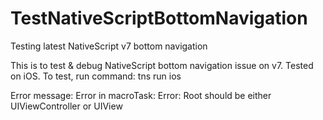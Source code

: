 # TestNativeScriptBottomNavigation
Testing latest NativeScript v7 bottom navigation

This is to test & debug NativeScript bottom navigation issue on v7.
Tested on iOS.
To test, run command: 
tns run ios

Error message: 
Error in macroTask: Error: Root should be either UIViewController or UIView

